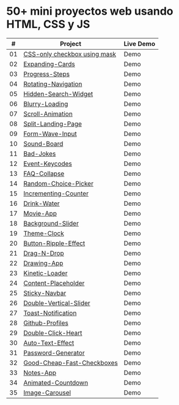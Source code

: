 # 50+ mini proyectos web usando HTML, CSS y JS

|  #  | Project                                                                                                          | Live Demo |
| :-: | ---------------------------------------------------------------------------------------------------------------- | --------- |
| 01  | [CSS-only checkbox using mask](https://github.com/oigomezz/my-web-components/tree/main/Checkbox-Using-Mask)      | Demo      |
| 02  | [Expanding-Cards](https://github.com/oigomezz/my-web-components/tree/main/Expanding-Cards)                       | Demo      |
| 03  | [Progress-Steps](https://github.com/oigomezz/my-web-components/tree/main/Progress-Steps)                         | Demo      |
| 04  | [Rotating-Navigation](https://github.com/oigomezz/my-web-components/tree/main/Rotating-Nav-Animation)            | Demo      |
| 05  | [Hidden-Search-Widget](https://github.com/oigomezz/my-web-components/tree/main/Hidden-Search-Widget)             | Demo      |
| 06  | [Blurry-Loading](https://github.com/oigomezz/my-web-components/tree/main/Blurry-Loading)                         | Demo      |
| 07  | [Scroll-Animation](https://github.com/oigomezz/my-web-components/tree/main/Scroll-Animation)                     | Demo      |
| 08  | [Split-Landing-Page](https://github.com/oigomezz/my-web-components/tree/main/Split-Landing-Page)                 | Demo      |
| 09  | [Form-Wave-Input](https://github.com/oigomezz/my-web-components/tree/main/Form-Wave-Input)                       | Demo      |
| 10  | [Sound-Board](https://github.com/oigomezz/my-web-components/tree/main/Sound-Board)                               | Demo      |
| 11  | [Bad-Jokes](https://github.com/oigomezz/my-web-components/tree/main/Bad-Jokes)                                   | Demo      |
| 12  | [Event-Keycodes](https://github.com/oigomezz/my-web-components/tree/main/Event-Keycodes)                         | Demo      |
| 13  | [FAQ-Collapse](https://github.com/oigomezz/my-web-components/tree/main/FAQ-Collapse)                             | Demo      |
| 14  | [Random-Choice-Picker](https://github.com/oigomezz/my-web-components/tree/main/Random-Choice-Picker)             | Demo      |
| 15  | [Incrementing-Counter](https://github.com/oigomezz/my-web-components/tree/main/Incrementing-Counter)             | Demo      |
| 16  | [Drink-Water](https://github.com/oigomezz/my-web-components/tree/main/Drink-Water)                               | Demo      |
| 17  | [Movie-App](https://github.com/oigomezz/my-web-components/tree/main/Movie-App)                                   | Demo      |
| 18  | [Background-Slider](https://github.com/oigomezz/my-web-components/tree/main/Background-Slider)                   | Demo      |
| 19  | [Theme-Clock](https://github.com/oigomezz/my-web-components/tree/main/Theme-Clock)                               | Demo      |
| 20  | [Button-Ripple-Effect](https://github.com/oigomezz/my-web-components/tree/main/Button-Ripple-Effect)             | Demo      |
| 21  | [Drag-N-Drop](https://github.com/oigomezz/my-web-components/tree/main/Drag-N-Drop)                               | Demo      |
| 22  | [Drawing-App](https://github.com/oigomezz/my-web-components/tree/main/Drawing-App)                               | Demo      |
| 23  | [Kinetic-Loader](https://github.com/oigomezz/my-web-components/tree/main/Kinetic-Loader)                         | Demo      |
| 24  | [Content-Placeholder](https://github.com/oigomezz/my-web-components/tree/main/Content-Placeholder)               | Demo      |
| 25  | [Sticky-Navbar](https://github.com/oigomezz/my-web-components/tree/main/Sticky-Navbar)                           | Demo      |
| 26  | [Double-Vertical-Slider](https://github.com/oigomezz/my-web-components/tree/main/Double-Vertical-Slider)         | Demo      |
| 27  | [Toast-Notification](https://github.com/oigomezz/my-web-components/tree/main/Toast-Notification)                 | Demo      |
| 28  | [Github-Profiles](https://github.com/oigomezz/my-web-components/tree/main/Github-Profiles)                       | Demo      |
| 29  | [Double-Click-Heart](https://github.com/oigomezz/my-web-components/tree/main/Double-Click-Heart)                 | Demo      |
| 30  | [Auto-Text-Effect](https://github.com/oigomezz/my-web-components/tree/main/Auto-Text-Effect)                     | Demo      |
| 31  | [Password-Generator](https://github.com/oigomezz/my-web-components/tree/main/Password-Generator)                 | Demo      |
| 32  | [Good-Cheap-Fast-Checkboxes](https://github.com/oigomezz/my-web-components/tree/main/Good-Cheap-Fast-Checkboxes) | Demo      |
| 33  | [Notes-App](https://github.com/oigomezz/my-web-components/tree/main/Notes-App)                                   | Demo      |
| 34  | [Animated-Countdown](https://github.com/oigomezz/my-web-components/tree/main/Animated-Countdown)                 | Demo      |
| 35  | [Image-Carousel](https://github.com/oigomezz/my-web-components/tree/main/Image-Carousel)                         | Demo      |
